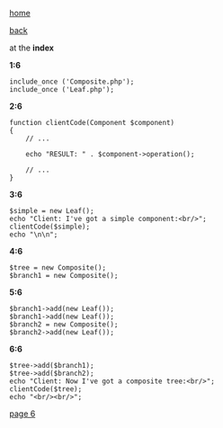 [home](./page01.md)

[back](./page04.md)

at the **index**


**1:6**
```
include_once ('Composite.php');
include_once ('Leaf.php');
```

**2:6**
```
function clientCode(Component $component)
{
    // ...

    echo "RESULT: " . $component->operation();

    // ...
}
```

**3:6**
```
$simple = new Leaf();
echo "Client: I've got a simple component:<br/>";
clientCode($simple);
echo "\n\n";
```

**4:6**
```
$tree = new Composite();
$branch1 = new Composite();
```

**5:6**
```
$branch1->add(new Leaf());
$branch1->add(new Leaf());
$branch2 = new Composite();
$branch2->add(new Leaf());
```

**6:6**
```
$tree->add($branch1);
$tree->add($branch2);
echo "Client: Now I've got a composite tree:<br/>";
clientCode($tree);
echo "<br/><br/>";
```

[page 6](./page06.md)
